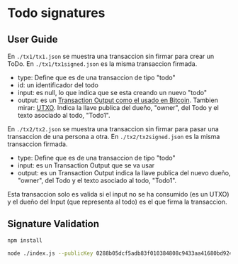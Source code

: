 # Todo signatures


## User Guide

En `./tx1/tx1.json` se muestra una transaccion sin firmar para crear un ToDo. En `./tx1/tx1signed.json` es la misma transaccion firmada.

* type: Define que es de una transaccion de tipo "todo"
* id: un identificador del todo
* input: es null, lo que indica que se esta creando un nuevo "todo"
* output: es un [Transaction Output como el usado en Bitcoin](https://developer.bitcoin.org/reference/transactions.html). Tambien mirar: [UTXO](https://ethereum.org/en/whitepaper/). Indica la llave publica del dueño, "owner", del Todo y el texto asociado al todo, "Todo1".


En `./tx2/tx2.json` se muestra una transaccion sin firmar para pasar una transaccion de una persona a otra. En `./tx2/tx2signed.json` es la misma transaccion firmada.

* type: Define que es de una transaccion de tipo "todo"
* input: es un Transaction Output que se va usar
* output: es un Transaction Output indica la llave publica del nuevo dueño, "owner", del Todo y el texto asociado al todo, "Todo1".

Esta transaccion solo es valida si el input no se ha consumido (es un UTXO) y el dueño del Input (que representa al todo) es el que firma la transaccion.




## Signature Validation

```bash
npm install

node ./index.js --publicKey 0288b05dcf5adb83f010384808c9433aa41680bd924df097671faef9f9785b6d8c --msg "{\"type\":\"todo\",\"id\":\"7609\",\"input\":null,\"output\":{\"value\":\"Todo1\",\"owner\":\"0288b05dcf5adb83f010384808c9433aa41680bd924df097671faef9f9785b6d8c\"}}" --signature "0xfcc2fc00a6b6a81113697cfb89d49f7e17cca87ffb860e6ac5fb65dfd755a5b607ceddd0e4986f3f14c0bf88ab14a575c56eaba8bc466ef9de68fd0a44123a751c"

```
